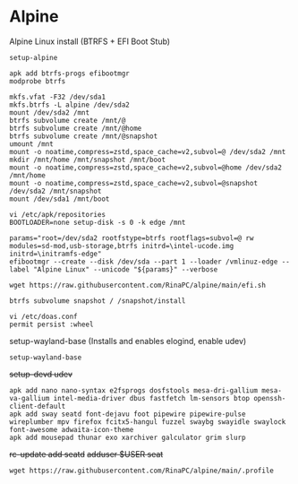# Alpine
Alpine Linux install (BTRFS + EFI Boot Stub)

```
setup-alpine
```

```
apk add btrfs-progs efibootmgr
modprobe btrfs
```

```
mkfs.vfat -F32 /dev/sda1
mkfs.btrfs -L alpine /dev/sda2
mount /dev/sda2 /mnt
btrfs subvolume create /mnt/@
btrfs subvolume create /mnt/@home
btrfs subvolume create /mnt/@snapshot
umount /mnt
mount -o noatime,compress=zstd,space_cache=v2,subvol=@ /dev/sda2 /mnt
mkdir /mnt/home /mnt/snapshot /mnt/boot
mount -o noatime,compress=zstd,space_cache=v2,subvol=@home /dev/sda2 /mnt/home
mount -o noatime,compress=zstd,space_cache=v2,subvol=@snapshot /dev/sda2 /mnt/snapshot
mount /dev/sda1 /mnt/boot
```

```
vi /etc/apk/repositories
BOOTLOADER=none setup-disk -s 0 -k edge /mnt
```

```
params="root=/dev/sda2 rootfstype=btrfs rootflags=subvol=@ rw modules=sd-mod,usb-storage,btrfs initrd=\intel-ucode.img initrd=\initramfs-edge"
efibootmgr --create --disk /dev/sda --part 1 --loader /vmlinuz-edge --label "Alpine Linux" --unicode "${params}" --verbose
```

```
wget https://raw.githubusercontent.com/RinaPC/alpine/main/efi.sh
```

```
btrfs subvolume snapshot / /snapshot/install
```

```
vi /etc/doas.conf
permit persist :wheel
```

setup-wayland-base (Installs and enables elogind, enable udev)
```
setup-wayland-base
```
<strike>setup-devd udev</strike>

```
apk add nano nano-syntax e2fsprogs dosfstools mesa-dri-gallium mesa-va-gallium intel-media-driver dbus fastfetch lm-sensors btop openssh-client-default
apk add sway seatd font-dejavu foot pipewire pipewire-pulse wireplumber mpv firefox fcitx5-hangul fuzzel swaybg swayidle swaylock font-awesome adwaita-icon-theme
apk add mousepad thunar exo xarchiver galculator grim slurp
```

<strike>rc-update add seatd</strike>
<strike>adduser $USER seat</strike>


```
wget https://raw.githubusercontent.com/RinaPC/alpine/main/.profile
```
